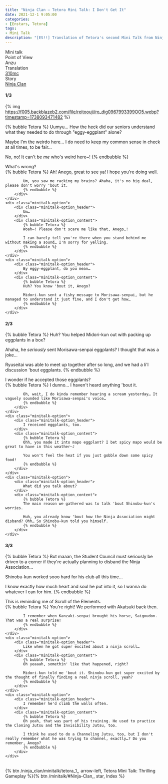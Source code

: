 ```yaml
---
title: "Ninja Clan – Tetora Mini Talk: I Don't Get It"
date: 2021-12-1 9:05:00
categories:
- [Enstars, Tetora]
tags:
- Mini Talk
description: "[ES!!] Translation of Tetora's second Mini Talk from Ninja Clan. From Anzu's POV."
---
```

<div class="three-wrapper" style="--storyColor:#5ac189;--storyColor-rgb:90,193,137;--storyColor-h:147.4;--storyColor-s:45.4%;--storyColor-l:55.5%;">
    <div class="info-area">
        <div class="info">
            <div class="info-item characters">
                <div class="label">
                    Mini talk
                </div>
                <div class="value">
								<a href="/categories/Enstars/Tetora" character="Tetora"></a>
                </div>
            </div>
            <div class="info-item one">
                <div class="label">
                    Point of View
                </div>
                <div class="value">
                    Anzu
                </div>
            </div>
            <div class="info-item two">
                <div class="label">
                    Translation
                </div>
                <div class="value">
                    <a href="/about">310mc</a>
                </div>
            </div>
            <div class="info-item three">
                <div class="label">
                   Story
                </div>
                <div class="value">
                    <a href="/ninja_clan">Ninja Clan</a>
                </div>
            </div>
        </div>
    </div>
</div>

<!-- more -->

#### <div mt="rare"></div> 1/3

{% img https://f005.backblazeb2.com/file/reitoouji/ro_dig0967993399OO5.webp?timestamp=1738093471482 %}

{% bubble Tetora %}
Uumyu… How the heck did our seniors understand what they needed to do through "eggy-eggplant" alone?

Maybe I'm the weirdo here… I do need to keep my common sense in check at all times, to be fair…

No, no! It can't be *me* who's weird here~!
{% endbubble %}

<div class="minitalk" character="Anzu">
    <div class="minitalk-option">
        <div class="minitalk-option_header">
            What's wrong?
        </div>
        <div class="minitalk-option_content">
            {% bubble Tetora %}
            Ah! Anego, great to see ya! I hope you're doing well.

            Um, you saw me racking my brains? Ahaha, it's no big deal, please don't worry 'bout it.
			{% endbubble %}
        </div>
    </div>
    <div class="minitalk-option">
        <div class="minitalk-option_header">
            Um…
        </div>
        <div class="minitalk-option_content">
            {% bubble Tetora %}
            Woah—! Please don't scare me like that, Anego…!

            I can barely tell you're there when you stand behind me without making a sound… I'm sorry for yelling.
			{% endbubble %}
        </div>
    </div>
    <div class="minitalk-option">
        <div class="minitalk-option_header">
            By eggy-eggplant, do you mean…
        </div>
        <div class="minitalk-option_content">
            {% bubble Tetora %}
            Huh? You know 'bout it, Anego?

            Midori-kun sent a fishy message to Morisawa-senpai, but he managed to understand it just fine, and I don't get how…
			{% endbubble %}
        </div>
    </div>
</div>

#### <div mt="rare"></div> 2/3

{% bubble Tetora %}
Huh? You helped Midori-kun out with packing up eggplants in a box?

Ahaha, he *seriously* sent Morisawa-senpai eggplants? I thought that was a joke…

Ryuseitai was able to meet up together after so long, and we had a li'l discussion 'bout eggplants.
{% endbubble %}

<div class="minitalk" character="Anzu">
    <div class="minitalk-option">
        <div class="minitalk-option_header">
            I wonder if he accepted those eggplants?
        </div>
        <div class="minitalk-option_content">
            {% bubble Tetora %}
            I dunno… I haven't heard anything 'bout it.

            Oh, wait, I do kinda remember hearing a scream yesterday… It vaguely sounded like Morisawa-senpai's voice…
			{% endbubble %}
        </div>
    </div>
    <div class="minitalk-option">
        <div class="minitalk-option_header">
            I received eggplants, too.
        </div>
        <div class="minitalk-option_content">
            {% bubble Tetora %}
            Ohh, you made it into mapo eggplant? I bet spicy mapo would be great to have in this weather~♪

            You won't feel the heat if you just gobble down some spicy food!
			{% endbubble %}
        </div>
    </div>
    <div class="minitalk-option">
        <div class="minitalk-option_header">
            What did you talk about?
        </div>
        <div class="minitalk-option_content">
            {% bubble Tetora %}
            The main reason we gathered was to talk 'bout Shinobu-kun's worries.

            Huh, you already know 'bout how the Ninja Association might disband? Ohh… So Shinobu-kun told you himself.
			{% endbubble %}
        </div>
    </div>
</div>

#### <div mt="rare"></div> 3/3

{% bubble Tetora %}
But maaan, the Student Council must seriously be driven to a corner if they're actually planning to disband the Ninja Association…

Shinobu-kun worked sooo hard for his club all this time…

I know exactly how much heart and soul he put into it, so I wanna do whatever I can for him.
{% endbubble %}

<div class="minitalk" character="Anzu">
    <div class="minitalk-option">
        <div class="minitalk-option_header">
          This is reminding me of Scroll of the Elements.
        </div>
        <div class="minitalk-option_content">
            {% bubble Tetora %}
            You're right! We performed with Akatsuki back then.

            I remember when Kanzaki-senpai brought his horse, Saigoudon. That was a real surprise!
			{% endbubble %}
        </div>
    </div>
    <div class="minitalk-option">
        <div class="minitalk-option_header">
            Like when he got super excited about a ninja scroll…
        </div>
        <div class="minitalk-option_content">
            {% bubble Tetora %}
            Oh yeaaah, somethin' like that happened, right?

            Midori-kun told me 'bout it. Shinobu-kun got super excited by the thought of finally finding a real ninja scroll, yeah?
			{% endbubble %}
        </div>
    </div>
    <div class="minitalk-option">
        <div class="minitalk-option_header">
            I remember he'd climb the walls often.
        </div>
        <div class="minitalk-option_content">
            {% bubble Tetora %}
            Oh yeah, that was part of his training. He used to practice the Cloning Jutsu and the Invisibility Jutsu, too.

            I think he used to do a Channeling Jutsu, too, but I don't really remember what he was trying to channel, exactly…? Do you remember, Anego?
			{% endbubble %}
        </div>
    </div>
</div>
<br>
<div toc>{% btn /ninja_clan/minitalk/tetora_1,, arrow-left, Tetora Mini Talk: Thrilling Gameplay %}{% btn /minitalk/#Ninja-Clan,, star, Index %}</div>
